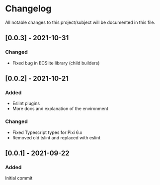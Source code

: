 # Changelog
All notable changes to this project/subject will be documented in this file.

## [0.0.3] - 2021-10-31
### Changed
- Fixed bug in ECSlite library (child builders)

## [0.0.2] - 2021-10-21
### Added
- Eslint plugins
- More docs and explanation of the environment

### Changed
- Fixed Typescript types for Pixi 6.x
- Removed old tslint and replaced with eslint

## [0.0.1] - 2021-09-22
### Added
Initial commit
